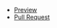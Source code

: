 
 - [Preview](https://dipinchuk.github.io/MATE-Academy__Projects/)
 - [Pull Request](https://github.com/dipinchuk/MATE-Academy__Projects/pull/1/files)